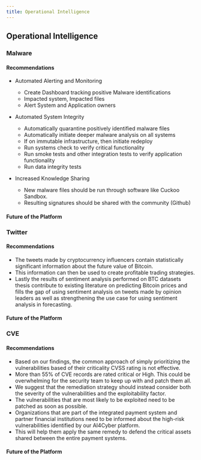 ```yaml
---
title: Operational Intelligence
---
```


## Operational Intelligence

### Malware

#### Recommendations

* Automated Alerting and Monitoring
	* Create Dashboard tracking positive Malware identifications
	* Impacted system, Impacted files
	* Alert System and Application owners

* Automated System Integrity
	*  Automatically quarantine positively identified malware files
	*  Automatically initiate deeper malware analysis on all systems
	*  If on immutable infrastructure, then initiate redeploy
	*  Run systems check to verify critical functionality
	*  Run smoke tests and other integration tests to verify application functionality
	*  Run data integrity tests

* Increased Knowledge Sharing
	*  New malware files should be run through software like Cuckoo Sandbox.
	*  Resulting signatures should be shared with the community (Github)

#### Future of the Platform

### Twitter

#### Recommendations
* The tweets made by cryptocurrency influencers contain statistically significant information about the future value of Bitcoin.
* This information can then be used to create profitable trading strategies.
* Lastly the results of sentiment analysis performed on BTC datasets thesis contribute to existing literature on predicting Bitcoin prices and fills the gap of using sentiment analysis on tweets made by opinion leaders as well as strengthening the use case for using sentiment analysis in forecasting.

#### Future of the Platform

### CVE

#### Recommendations
* Based on our findings, the common approach of simply prioritizing the vulnerabilities based of their criticality CVSS rating is not effective.
* More than 55% of CVE records are rated critical or High. This could be overwhelming for the security team to keep up with and patch them all.
* We suggest that the remediation strategy should instead consider both the severity of the vulnerabilities and the exploitability factor.
* The vulnerabilities that are most likely to be exploited need to be patched as soon as possible.
* Organizations that are part of the integrated payment system and partner financial institutions need to be informed about the high-risk vulnerabilities identified by our AI4Cyber platform.
* This will help them apply the same remedy to defend the critical assets shared between the entire payment systems.

#### Future of the Platform

